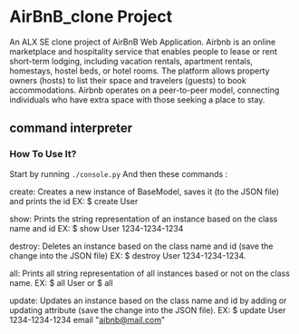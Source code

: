 # **AirBnB_clone Project**
An ALX SE clone project of AirBnB Web Application.
Airbnb is an online marketplace and hospitality service that enables people to
lease or rent short-term lodging, including vacation rentals, apartment rentals,
homestays, hostel beds, or hotel rooms. The platform allows property owners
(hosts) to list their space and travelers (guests) to book accommodations.
Airbnb operates on a peer-to-peer model, connecting individuals who have
extra space with those seeking a place to stay.

## **command interpreter**

### How To Use It?
Start by running `./console.py` And then these commands :

create: Creates a new instance of BaseModel, saves it (to the JSON file) and
prints the id
EX: $ create User

show: Prints the string representation of an instance based on the class
name and id
EX: $ show User 1234-1234-1234

destroy: Deletes an instance based on the class name and id (save the
change into the JSON file)
EX: $ destroy User 1234-1234-1234.

all: Prints all string representation of all instances based or not on the
class name.
EX: $ all User or $ all

update: Updates an instance based on the class name and id by adding or updating
attribute (save the change into the JSON file).
EX: $ update User 1234-1234-1234 email "aibnb@mail.com"

